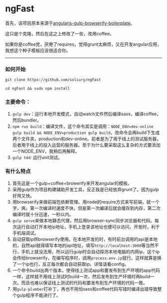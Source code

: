ngFast
=====================================

首先，该项目原本来源于[angularjs-gulp-browserify-boilerplate](https://github.com/jakemmarsh/angularjs-gulp-browserify-boilerplate)。

这只是个克隆，然后在这之上修改了一些，改用coffee。

如果你是coffee党，厌倦了requires，觉得grunt太麻烦，又在开发angular应用，我想这个种子模板应该很适合你。

---

### 如何开始

```
git clone https://github.com/soliury/ngFast

```

```
cd ngFast && sudo npm install

```

### 主要命令：

1. `gulp dev`：运行本地开发模式，自动watch文件然后编译sass，编译coffee，然后bundler。
2. `npm run build`：编译文件，这个命令其实是调用：`NODE_ENV=dev-online gulp build && NODE_ENV=production gulp build`，改命令会再build下生成两个文件夹，production和dev-online。前者是为了用于线上的测试服务器，后者用于线上的投入运营的服务器。至于为什么要采取这么复杂的方式要添加一个NODE_ENV，我稍后再解释。
3. `gulp tdd`: 运行unit测试。

### 有什么特点

1. 首先这是一个gulp+coffee+browerify来开发angular的模板。
2. 采用gulp作为项目构建辅助开发工具，反正我是已经放弃grunt了。因为gulp好用又快。
3. 用browserify来做前端包依赖管理。用node的require方式来写前端，就一个字，爽。第一次编译时速度不快，但是第一次编译后就会缓存到内存，第二次编译时就十分迅速，一秒以内。
4. `gulp serve`来做本地静态代理，然后用browser-sync同步浏览器和代码。每次运行自动打开本地ip地址，手机上登录该地址也便可以访问，开发时，利于手机端调试。
5. 自动获取ip供browserify使用。在本地开发的时，有时前台调用的api是本地的，自然api就得填写本地的api地址，填写`http://localhost:3000`等当然不行，手机上就没法用，所以运行gulp时会自动探测本地电脑的内网ip，这个ip会传给browserify，在编写程序时，调用`process.env.ip`就行。这样就算是换了一个ip也行，反正每次都会自动获取ip。详情请看config。
6. 一个命令build出两个版本，使得线上测试app和要发布到生产环境的app代码一样，这样就不用线上测试时build一次，然后发布到生产环境时再build一次。而且也难以保证线上测试的代码和要发布到生产环境的代码一致。
7. 用`gulp-plumber`打补丁，再也不用怕sass和coffee代码写错时编译出错导致整个gulp程序不能进行了。



